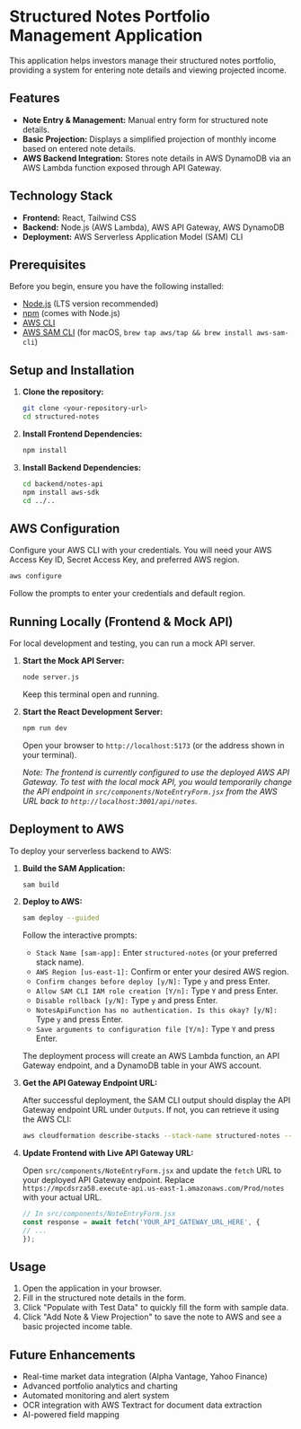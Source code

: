 # Structured Notes Portfolio Management Application

This application helps investors manage their structured notes portfolio, providing a system for entering note details and viewing projected income.

## Features

*   **Note Entry & Management:** Manual entry form for structured note details.
*   **Basic Projection:** Displays a simplified projection of monthly income based on entered note details.
*   **AWS Backend Integration:** Stores note details in AWS DynamoDB via an AWS Lambda function exposed through API Gateway.

## Technology Stack

*   **Frontend:** React, Tailwind CSS
*   **Backend:** Node.js (AWS Lambda), AWS API Gateway, AWS DynamoDB
*   **Deployment:** AWS Serverless Application Model (SAM) CLI

## Prerequisites

Before you begin, ensure you have the following installed:

*   [Node.js](https://nodejs.org/en/download/) (LTS version recommended)
*   [npm](https://www.npmjs.com/get-npm) (comes with Node.js)
*   [AWS CLI](https://docs.aws.amazon.com/cli/latest/userguide/getting-started-install.html)
*   [AWS SAM CLI](https://docs.aws.amazon.com/serverless-application-model/latest/developerguide/install-samcli.html) (for macOS, `brew tap aws/tap && brew install aws-sam-cli`)

## Setup and Installation

1.  **Clone the repository:**

    ```bash
    git clone <your-repository-url>
    cd structured-notes
    ```

2.  **Install Frontend Dependencies:**

    ```bash
    npm install
    ```

3.  **Install Backend Dependencies:**

    ```bash
    cd backend/notes-api
    npm install aws-sdk
    cd ../..
    ```

## AWS Configuration

Configure your AWS CLI with your credentials. You will need your AWS Access Key ID, Secret Access Key, and preferred AWS region.

```bash
aws configure
```

Follow the prompts to enter your credentials and default region.

## Running Locally (Frontend & Mock API)

For local development and testing, you can run a mock API server.

1.  **Start the Mock API Server:**

    ```bash
    node server.js
    ```
    Keep this terminal open and running.

2.  **Start the React Development Server:**

    ```bash
    npm run dev
    ```
    Open your browser to `http://localhost:5173` (or the address shown in your terminal).

    *Note: The frontend is currently configured to use the deployed AWS API Gateway. To test with the local mock API, you would temporarily change the API endpoint in `src/components/NoteEntryForm.jsx` from the AWS URL back to `http://localhost:3001/api/notes`.*

## Deployment to AWS

To deploy your serverless backend to AWS:

1.  **Build the SAM Application:**

    ```bash
    sam build
    ```

2.  **Deploy to AWS:**

    ```bash
    sam deploy --guided
    ```
    Follow the interactive prompts:
    *   `Stack Name [sam-app]:` Enter `structured-notes` (or your preferred stack name).
    *   `AWS Region [us-east-1]:` Confirm or enter your desired AWS region.
    *   `Confirm changes before deploy [y/N]:` Type `y` and press Enter.
    *   `Allow SAM CLI IAM role creation [Y/n]:` Type `Y` and press Enter.
    *   `Disable rollback [y/N]:` Type `y` and press Enter.
    *   `NotesApiFunction has no authentication. Is this okay? [y/N]:` Type `y` and press Enter.
    *   `Save arguments to configuration file [Y/n]:` Type `Y` and press Enter.

    The deployment process will create an AWS Lambda function, an API Gateway endpoint, and a DynamoDB table in your AWS account.

3.  **Get the API Gateway Endpoint URL:**

    After successful deployment, the SAM CLI output should display the API Gateway endpoint URL under `Outputs`. If not, you can retrieve it using the AWS CLI:

    ```bash
    aws cloudformation describe-stacks --stack-name structured-notes --query "Stacks[0].Outputs[?OutputKey=='NotesApi'].OutputValue" --output text
    ```

4.  **Update Frontend with Live API Gateway URL:**

    Open `src/components/NoteEntryForm.jsx` and update the `fetch` URL to your deployed API Gateway endpoint. Replace `https://mpcdsrza58.execute-api.us-east-1.amazonaws.com/Prod/notes` with your actual URL.

    ```javascript
    // In src/components/NoteEntryForm.jsx
    const response = await fetch('YOUR_API_GATEWAY_URL_HERE', {
    // ...
    });
    ```

## Usage

1.  Open the application in your browser.
2.  Fill in the structured note details in the form.
3.  Click "Populate with Test Data" to quickly fill the form with sample data.
4.  Click "Add Note & View Projection" to save the note to AWS and see a basic projected income table.

## Future Enhancements

*   Real-time market data integration (Alpha Vantage, Yahoo Finance)
*   Advanced portfolio analytics and charting
*   Automated monitoring and alert system
*   OCR integration with AWS Textract for document data extraction
*   AI-powered field mapping